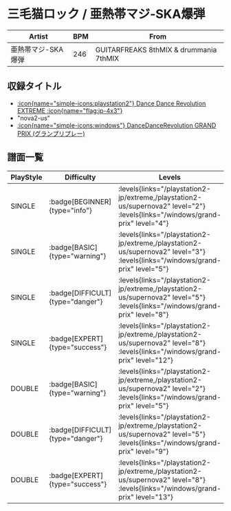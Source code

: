 # 三毛猫ロック / 亜熱帯マジ-SKA爆弾

|Artist|BPM|From|
|------|---|----|
|亜熱帯マジ-SKA爆弾|246|GUITARFREAKS 8thMIX & drummania 7thMIX|

## 収録タイトル

- [:icon{name="simple-icons:playstation2"} Dance Dance Revolution EXTREME :icon{name="flag:jp-4x3"}](/playstation2-jp/extreme)
- "nova2-us"
- [:icon{name="simple-icons:windows"} DanceDanceRevolution GRAND PRIX (グランプリプレー)](/windows/grand-prix)

## 譜面一覧

|PlayStyle|Difficulty|Levels|Notes|Movie|
|---------|----------|------|-----|-----|
|SINGLE| :badge[BEGINNER]{type="info"}| :levels{links="/playstation2-jp/extreme,/playstation2-us/supernova2" level="2"} :levels{links="/windows/grand-prix" level="4"}|110/0||
|SINGLE| :badge[BASIC]{type="warning"}| :levels{links="/playstation2-jp/extreme,/playstation2-us/supernova2" level="3"} :levels{links="/windows/grand-prix" level="5"}|128/20||
|SINGLE| :badge[DIFFICULT]{type="danger"}| :levels{links="/playstation2-jp/extreme,/playstation2-us/supernova2" level="5"} :levels{links="/windows/grand-prix" level="8"}|224/4||
|SINGLE| :badge[EXPERT]{type="success"}| :levels{links="/playstation2-jp/extreme,/playstation2-us/supernova2" level="8"} :levels{links="/windows/grand-prix" level="12"}|314/9||
|DOUBLE| :badge[BASIC]{type="warning"}| :levels{links="/playstation2-jp/extreme,/playstation2-us/supernova2" level="2"} :levels{links="/windows/grand-prix" level="5"}|141/11||
|DOUBLE| :badge[DIFFICULT]{type="danger"}| :levels{links="/playstation2-jp/extreme,/playstation2-us/supernova2" level="5"} :levels{links="/windows/grand-prix" level="9"}|247/6||
|DOUBLE| :badge[EXPERT]{type="success"}| :levels{links="/playstation2-jp/extreme,/playstation2-us/supernova2" level="8"} :levels{links="/windows/grand-prix" level="13"}|313/15||
